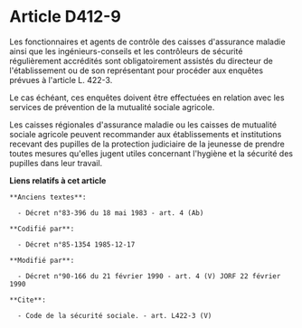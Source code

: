 # Article D412-9

Les fonctionnaires et agents de contrôle des caisses d'assurance maladie ainsi que les ingénieurs-conseils et les contrôleurs
de sécurité régulièrement accrédités sont obligatoirement assistés du directeur de l'établissement ou de son représentant
pour procéder aux enquêtes prévues à l'article L. 422-3. 

Le cas échéant, ces enquêtes doivent être effectuées en relation avec les services de prévention de la mutualité sociale
agricole.

Les caisses régionales d'assurance maladie ou les caisses de mutualité sociale agricole peuvent recommander aux
établissements et institutions recevant des pupilles de la protection judiciaire de la jeunesse de prendre toutes mesures
qu'elles jugent utiles concernant l'hygiène et la sécurité des pupilles dans leur travail.

**Liens relatifs à cet article**

	**Anciens textes**:

	  - Décret n°83-396 du 18 mai 1983 - art. 4 (Ab)

	**Codifié par**:

	  - Décret n°85-1354 1985-12-17

	**Modifié par**:

	  - Décret n°90-166 du 21 février 1990 - art. 4 (V) JORF 22 février 1990

	**Cite**:

	  - Code de la sécurité sociale. - art. L422-3 (V)
